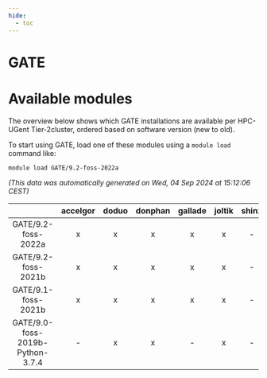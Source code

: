 ```yaml
---
hide:
  - toc
---
```


GATE
====

# Available modules


The overview below shows which GATE installations are available per HPC-UGent Tier-2cluster, ordered based on software version (new to old).

To start using GATE, load one of these modules using a `module load` command like:

```shell
module load GATE/9.2-foss-2022a
```

*(This data was automatically generated on Wed, 04 Sep 2024 at 15:12:06 CEST)*  

| |accelgor|doduo|donphan|gallade|joltik|shinx|skitty|
| :---: | :---: | :---: | :---: | :---: | :---: | :---: | :---: |
|GATE/9.2-foss-2022a|x|x|x|x|x|-|x|
|GATE/9.2-foss-2021b|x|x|x|x|x|-|x|
|GATE/9.1-foss-2021b|x|x|x|x|x|-|x|
|GATE/9.0-foss-2019b-Python-3.7.4|-|x|x|-|x|-|x|
